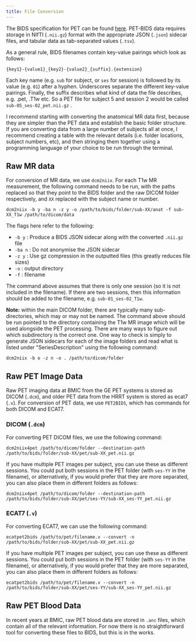 ```yaml
---
title: File Conversion
---
```


The BIDS specification for PET can be found [here](https://bids-specification.readthedocs.io/en/stable/modality-specific-files/positron-emission-tomography.html). PET-BIDS data requires storage in NIfTI (`.nii.gz`) format with the appropriate JSON (`.json`) sidecar files, and tabular data as tab-separated values (`.tsv`).

As a general rule, BIDS filenames contain key-value pairings which look as follows: 

```
{key1}-{value1}_{key2}-{value2}_{suffix}.{extension}
```

Each key name (e.g. `sub` for subject, or `ses` for session) is followed by its value (e.g. `01`) after a hyphen. Underscores separate the different key-value pairings. Finally, the suffix describes what kind of data the file describes, e.g. .pet, .T1w etc.  So a PET file for subject 5 and session 2 would be called `sub-05_ses-02_pet.nii.gz` .

I recommend starting with converting the anatomical MR data first, because they are simpler than the PET data and establish the basic folder structure.  If you are converting data from a large number of subjects all at once, I recommend creating a table with the relevant details (i.e. folder locations, subject numbers, etc), and then stringing them together using a programming language of your choice to be run through the terminal.

## Raw MR data

For conversion of MR data, we use `dcm2niix`.  For each T1w MR measurement, the following command needs to be run, with the paths replaced so that they point to the BIDS folder and the raw DICOM folder respectively, and `XX` replaced with the subject name or number.

```
dcm2niix -b y -ba n -z y -o /path/to/bids/folder/sub-XX/anat -f sub-XX_T1w /path/to/dicom/data
```

The flags here refer to the following:

* `-b y`  : Produce a BIDS JSON sidecar along with the converted `.nii.gz` file
* `-ba n` : Do not anonymise the JSON sidecar
* `-z y`  : Use gz compression in the outputted files (this greatly reduces file sizes)
* `-o`    : output directory
* `-f`    : filename

The command above assumes that there is only one session (so it is not included in the filename). If there are two sessions, then this information should be added to the filename, e.g. `sub-01_ses-02_T1w`.

**Note:** within the main DICOM folder, there are typically many sub-directories, which may or may not be named. The command above should be run pointed to the directory containing the T1w MR image which will be used alongside the PET processing. There are many ways to figure out which subdirectory is the correct one. One way to check is simply to generate JSON sidecars for each of the image folders and read what is listed under "SeriesDescription" using the following command:

```
dcm2niix -b o -z n -o . /path/to/dicom/folder
```

## Raw PET Image Data

Raw PET imaging data at BMIC from the GE PET systems is stored as DICOM (`.dcm`), and older PET data from the HRRT system is stored as ecat7 (`.v`).  For conversion of PET data, we use `PET2BIDS`, which has commands for both DICOM and ECAT7.

### DICOM (`.dcm`)

For converting PET DICOM files, we use the following command:

```
dcm2niix4pet /path/to/dicom/folder --destination-path /path/to/bids/folder/sub-XX/pet/sub-XX_pet.nii.gz
```
If you have multiple PET images per subject, you can use these as different sessions. You could put both sessions in the PET folder (with `ses-YY` in the filename), or alternatively, if you would prefer that they are more separated, you can also place them in different folders as follows:

```
dcm2niix4pet /path/to/dicom/folder --destination-path /path/to/bids/folder/sub-XX/pet/ses-YY/sub-XX_ses-YY_pet.nii.gz
```


### ECAT7 (`.v`)

For converting ECAT7, we can use the following command:

```
ecatpet2bids /path/to/pet/filename.v --convert -n /path/to/bids/folder/sub-XX/pet/sub-XX_pet.nii.gz
```

If you have multiple PET images per subject, you can use these as different sessions. You could put both sessions in the PET folder (with `ses-YY` in the filename), or alternatively, if you would prefer that they are more separated, you can also place them in different folders as follows:

```
ecatpet2bids /path/to/pet/filename.v --convert -n /path/to/bids/folder/sub-XX/pet/ses-YY/sub-XX_ses-YY_pet.nii.gz
```

## Raw PET Blood Data

In recent years at BMIC, raw PET blood data are stored in `.anc` files, which contain all of the relevant information. For now there is no straightforward tool for converting these files to BIDS, but this is in the works.